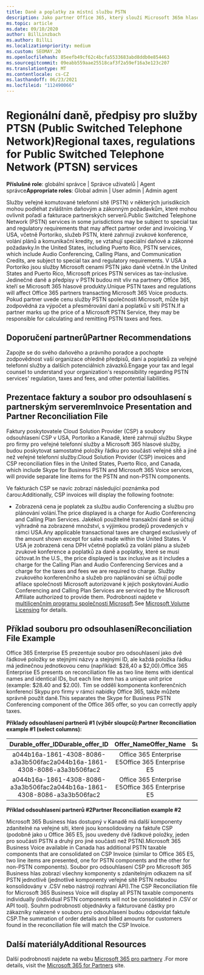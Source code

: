 ```yaml
---
title: Daně a poplatky za místní službu PSTN
description: Jako partner Office 365, který slouží Microsoft 365m hlasovým produktům, se mohou vztahovat regionální daně, poplatky nebo zákonné požadavky na služby PSTN.
ms.topic: article
ms.date: 09/10/2020
author: BillLinzbach
ms.author: BillLi
ms.localizationpriority: medium
ms.custom: SEOMAY.20
ms.openlocfilehash: 85eefb49cf62c4bcfa5533683abd8ddb0e854463
ms.sourcegitcommit: 09eabb559aae25518caf3f2a59ef16a3e123c207
ms.translationtype: MT
ms.contentlocale: cs-CZ
ms.lasthandoff: 06/23/2021
ms.locfileid: "112490066"
---
```

# <a name="regional-taxes-regulations-for-public-switched-telephone-network-ptsn-services"></a><span data-ttu-id="d3ded-103">Regionální daně, předpisy pro služby PTSN (Public Switched Telephone Network)</span><span class="sxs-lookup"><span data-stu-id="d3ded-103">Regional taxes, regulations for Public Switched Telephone Network (PTSN) services</span></span>

<span data-ttu-id="d3ded-104">**Příslušné role**: globální správce | Správce uživatelů | Agent správce</span><span class="sxs-lookup"><span data-stu-id="d3ded-104">**Appropriate roles**: Global admin | User admin | Admin agent</span></span>

<span data-ttu-id="d3ded-105">Služby veřejné komutované telefonní sítě (PSTN) v některých jurisdikcích mohou podléhat zvláštním daňovým a zákonným požadavkům, které mohou ovlivnit pořadí a fakturace partnerských serverů.</span><span class="sxs-lookup"><span data-stu-id="d3ded-105">Public Switched Telephone Network (PSTN) services in some jurisdictions may be subject to special tax and regulatory requirements that may affect partner order and invoicing.</span></span> <span data-ttu-id="d3ded-106">V USA, včetně Portoriko, služeb PSTN, které zahrnují zvukové konference, volání plánů a komunikační kredity, se vztahují speciální daňové a zákonné požadavky.</span><span class="sxs-lookup"><span data-stu-id="d3ded-106">In the United States, including Puerto Rico, PSTN services, which include Audio Conferencing, Calling Plans, and Communication Credits, are subject to special tax and regulatory requirements.</span></span> <span data-ttu-id="d3ded-107">V USA a Portoriko jsou služby Microsoft cenami PSTN jako daně včetně.</span><span class="sxs-lookup"><span data-stu-id="d3ded-107">In the United States and Puerto Rico, Microsoft prices PSTN services as tax-inclusive.</span></span>  <span data-ttu-id="d3ded-108">Jedinečné daně a předpisy v PSTN budou mít vliv na partnery Office 365, kteří se Microsoft 365 hlasové produkty.</span><span class="sxs-lookup"><span data-stu-id="d3ded-108">Unique PSTN taxes and regulations will affect Office 365 partners transacting Microsoft 365 Voice products.</span></span>  <span data-ttu-id="d3ded-109">Pokud partner uvede cenu služby PSTN společnosti Microsoft, může být zodpovědná za výpočet a přesměrování daní a poplatků v síti PSTN.</span><span class="sxs-lookup"><span data-stu-id="d3ded-109">If a partner marks up the price of a Microsoft PSTN Service, they may be responsible for calculating and remitting PSTN taxes and fees.</span></span>

## <a name="partner-recommendations"></a><span data-ttu-id="d3ded-110">Doporučení partnerů</span><span class="sxs-lookup"><span data-stu-id="d3ded-110">Partner Recommendations</span></span>

<span data-ttu-id="d3ded-111">Zapojte se do svého daňového a právního poradce a pochopte zodpovědnost vaší organizace ohledně předpisů, daní a poplatků za veřejné telefonní služby a dalších potenciálních závazků.</span><span class="sxs-lookup"><span data-stu-id="d3ded-111">Engage your tax and legal counsel to understand your organization's responsibility regarding PSTN services' regulation, taxes and fees, and other potential liabilities.</span></span>

## <a name="invoice-presentation-and-partner-reconciliation-file"></a><span data-ttu-id="d3ded-112">Prezentace faktury a soubor pro odsouhlasení s partnerským serverem</span><span class="sxs-lookup"><span data-stu-id="d3ded-112">Invoice Presentation and Partner Reconciliation File</span></span>

<span data-ttu-id="d3ded-113">Faktury poskytovatele Cloud Solution Provider (CSP) a soubory odsouhlasení CSP v USA, Portoriko a Kanadě, které zahrnují službu Skype pro firmy pro veřejné telefonní služby a Microsoft 365 hlasové služby, budou poskytovat samostatné položky řádku pro součásti veřejné sítě a jiné než veřejné telefonní služby.</span><span class="sxs-lookup"><span data-stu-id="d3ded-113">Cloud Solution Provider (CSP) invoices and CSP reconciliation files in the United States, Puerto Rico, and Canada, which include Skype for Business PSTN and Microsoft 365 Voice services, will provide separate line items for the PSTN and non-PSTN components.</span></span>

<span data-ttu-id="d3ded-114">Ve fakturách CSP se navíc zobrazí následující poznámka pod čarou:</span><span class="sxs-lookup"><span data-stu-id="d3ded-114">Additionally, CSP invoices will display the following footnote:</span></span>

* <span data-ttu-id="d3ded-115">Zobrazená cena je poplatek za službu audio Conferencing a službu pro plánování volání.</span><span class="sxs-lookup"><span data-stu-id="d3ded-115">The price displayed is a charge for Audio Conferencing and Calling Plan Services.</span></span>  <span data-ttu-id="d3ded-116">Jakékoli použitelné transakční daně se účtují výhradně na zobrazené množství, s výjimkou prodejů provedených v rámci USA.</span><span class="sxs-lookup"><span data-stu-id="d3ded-116">Any applicable transactional taxes are charged exclusively of the amount shown except for sales made within the United States.</span></span>  <span data-ttu-id="d3ded-117">V USA je zobrazená cena DPH včetně poplatků za volání plánu a služeb zvukové konference a poplatků za daně a poplatky, které se musí účtovat.</span><span class="sxs-lookup"><span data-stu-id="d3ded-117">In the U.S., the price displayed is tax inclusive as it includes a charge for the Calling Plan and Audio Conferencing Services and a charge for the taxes and fees we are required to charge.</span></span>  <span data-ttu-id="d3ded-118">Služby zvukového konferenčního a služeb pro naplánování se účtují podle afilace společnosti Microsoft autorizované k jejich poskytování.</span><span class="sxs-lookup"><span data-stu-id="d3ded-118">Audio Conferencing and Calling Plan Services are serviced by the Microsoft Affiliate authorized to provide them.</span></span>  <span data-ttu-id="d3ded-119">Podrobnosti najdete v [multilicenčním programu společnosti Microsoft](https://go.microsoft.com/fwlink/?LinkId=690247).</span><span class="sxs-lookup"><span data-stu-id="d3ded-119">See [Microsoft Volume Licensing](https://go.microsoft.com/fwlink/?LinkId=690247) for details.</span></span>

## <a name="reconciliation-file-example"></a><span data-ttu-id="d3ded-120">Příklad souboru pro odsouhlasení</span><span class="sxs-lookup"><span data-stu-id="d3ded-120">Reconciliation File Example</span></span>

<span data-ttu-id="d3ded-121">Office 365 Enterprise E5 prezentuje soubor pro odsouhlasení jako dvě řádkové položky se stejnými názvy a stejnými ID, ale každá položka řádku má jedinečnou jednotkovou cenu (například: $28,40 a $2,00).</span><span class="sxs-lookup"><span data-stu-id="d3ded-121">Office 365 Enterprise E5 presents on reconciliation file as two line items with identical names and identical IDs, but each line item has a unique unit price (example: $28.40 and $2.00).</span></span> <span data-ttu-id="d3ded-122">Tím se oddělí komponenta konferenčních konferencí Skypu pro firmy v rámci nabídky Office 365, takže můžete správně použít daně.</span><span class="sxs-lookup"><span data-stu-id="d3ded-122">This separates the Skype for Business PSTN Conferencing component of the Office 365 offer, so you can correctly apply taxes.</span></span>

<span data-ttu-id="d3ded-123">**Příklady odsouhlasení partnerů #1 (výběr sloupců):**</span><span class="sxs-lookup"><span data-stu-id="d3ded-123">**Partner Reconciliation example #1 (select columns):**</span></span>

|<span data-ttu-id="d3ded-124">**Durable_offer_ID**</span><span class="sxs-lookup"><span data-stu-id="d3ded-124">**Durable_offer_ID**</span></span>|<span data-ttu-id="d3ded-125">**Offer_Name**</span><span class="sxs-lookup"><span data-stu-id="d3ded-125">**Offer_Name**</span></span>|<span data-ttu-id="d3ded-126">**Subscription_Start_Date**</span><span class="sxs-lookup"><span data-stu-id="d3ded-126">**Subscription_Start_Date**</span></span>|<span data-ttu-id="d3ded-127">**Subscription_End_Date**</span><span class="sxs-lookup"><span data-stu-id="d3ded-127">**Subscription_End_Date**</span></span>|<span data-ttu-id="d3ded-128">**Charge_Start_Date**</span><span class="sxs-lookup"><span data-stu-id="d3ded-128">**Charge_Start_Date**</span></span>|<span data-ttu-id="d3ded-129">**Charge_End_Date**</span><span class="sxs-lookup"><span data-stu-id="d3ded-129">**Charge_End_Date**</span></span>|<span data-ttu-id="d3ded-130">**Charge_Type**</span><span class="sxs-lookup"><span data-stu-id="d3ded-130">**Charge_Type**</span></span>|<span data-ttu-id="d3ded-131">**Unit_Price**</span><span class="sxs-lookup"><span data-stu-id="d3ded-131">**Unit_Price**</span></span>|
|:----:|:----:|:----:|:----:|:----:|:----:|:----:|:----:|
|<span data-ttu-id="d3ded-132">a044b16a-1861-4308-8086-a3a3b506fac2</span><span class="sxs-lookup"><span data-stu-id="d3ded-132">a044b16a-1861-4308-8086-a3a3b506fac2</span></span>   |<span data-ttu-id="d3ded-133">Office 365 Enterprise E5</span><span class="sxs-lookup"><span data-stu-id="d3ded-133">Office 365 Enterprise E5</span></span>   |<span data-ttu-id="d3ded-134">8/10/2019 0:00</span><span class="sxs-lookup"><span data-stu-id="d3ded-134">8/10/2019 0:00</span></span>   |<span data-ttu-id="d3ded-135">8/11/2019 0:00</span><span class="sxs-lookup"><span data-stu-id="d3ded-135">8/11/2019 0:00</span></span>   |<span data-ttu-id="d3ded-136">8/11/2019 0:00</span><span class="sxs-lookup"><span data-stu-id="d3ded-136">8/11/2019 0:00</span></span>|<span data-ttu-id="d3ded-137">9/10/2019 0:00</span><span class="sxs-lookup"><span data-stu-id="d3ded-137">9/10/2019 0:00</span></span>   |<span data-ttu-id="d3ded-138">Poplatek za cyklus</span><span class="sxs-lookup"><span data-stu-id="d3ded-138">Cycle fee</span></span>   |<span data-ttu-id="d3ded-139">28.40</span><span class="sxs-lookup"><span data-stu-id="d3ded-139">28.40</span></span>   |
|<span data-ttu-id="d3ded-140">a044b16a-1861-4308-8086-a3a3b506fac2</span><span class="sxs-lookup"><span data-stu-id="d3ded-140">a044b16a-1861-4308-8086-a3a3b506fac2</span></span>   |<span data-ttu-id="d3ded-141">Office 365 Enterprise E5</span><span class="sxs-lookup"><span data-stu-id="d3ded-141">Office 365 Enterprise E5</span></span>   |<span data-ttu-id="d3ded-142">8/10/2019 0:00</span><span class="sxs-lookup"><span data-stu-id="d3ded-142">8/10/2019 0:00</span></span>   |<span data-ttu-id="d3ded-143">8/11/2019 0:00</span><span class="sxs-lookup"><span data-stu-id="d3ded-143">8/11/2019 0:00</span></span>   |<span data-ttu-id="d3ded-144">8/11/2019 0:00</span><span class="sxs-lookup"><span data-stu-id="d3ded-144">8/11/2019 0:00</span></span>   |<span data-ttu-id="d3ded-145">9/10/2019 0:00</span><span class="sxs-lookup"><span data-stu-id="d3ded-145">9/10/2019 0:00</span></span>   |<span data-ttu-id="d3ded-146">Poplatek za cyklus</span><span class="sxs-lookup"><span data-stu-id="d3ded-146">Cycle fee</span></span>   |<span data-ttu-id="d3ded-147">2,00</span><span class="sxs-lookup"><span data-stu-id="d3ded-147">2.00</span></span>   |

<span data-ttu-id="d3ded-148">**Příklad odsouhlasení partnerů #2**</span><span class="sxs-lookup"><span data-stu-id="d3ded-148">**Partner Reconciliation example #2**</span></span>

<span data-ttu-id="d3ded-149">Microsoft 365 Business hlas dostupný v Kanadě má další komponenty zdanitelné na veřejné síti, které jsou konsolidovány na faktuře CSP (podobně jako u Office 365 E5, jsou uvedeny dvě řádkové položky, jeden pro součásti PSTN a druhý pro jiné součásti než PSTN).</span><span class="sxs-lookup"><span data-stu-id="d3ded-149">Microsoft 365 Business Voice available in Canada has additional PSTN taxable components that are consolidated on CSP Invoice (similar to Office 365 E5, two line items are presented, one for PSTN components and the other for non-PSTN components).</span></span>  <span data-ttu-id="d3ded-150">Soubor pro odsouhlasení CSP pro Microsoft 365 Business hlas zobrazí všechny komponenty s zdanitelným odkazem na síť PSTN jednotlivě (jednotlivé komponenty veřejné sítě PSTN nebudou konsolidovány v .CSV nebo nástroji rozhraní API).</span><span class="sxs-lookup"><span data-stu-id="d3ded-150">The CSP Reconciliation file for Microsoft 365 Business Voice will display all PSTN taxable components individually (individual PSTN components will not be consolidated in .CSV or API tool).</span></span>  <span data-ttu-id="d3ded-151">Souhrn podrobností objednávky a fakturované částky pro zákazníky nalezené v souboru pro odsouhlasení budou odpovídat faktuře CSP.</span><span class="sxs-lookup"><span data-stu-id="d3ded-151">The summation of order details and billed amounts for customers found in the reconciliation file will match the CSP Invoice.</span></span>

## <a name="additional-resources"></a><span data-ttu-id="d3ded-152">Další materiály</span><span class="sxs-lookup"><span data-stu-id="d3ded-152">Additional Resources</span></span>
<span data-ttu-id="d3ded-153">Další podrobnosti najdete na webu [Microsoft 365 pro partnery](https://www.microsoft.com/microsoft-365/partners/) .</span><span class="sxs-lookup"><span data-stu-id="d3ded-153">For more details, visit the [Microsoft 365 for Partners](https://www.microsoft.com/microsoft-365/partners/) site.</span></span>

